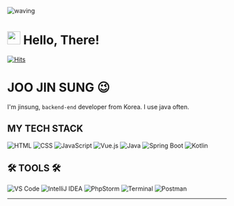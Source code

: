 ![waving](https://capsule-render.vercel.app/api?type=Waving&height=300&width=200&text=JINSUNG&desc=Wut%20matters%20is%20the%20indomitable%20spirit&descAlignY=60&fontAlign=50&fontSize=50&fontAlignY=40&color=gradient&animation=fadeIn&fontColor=#d1d1d1)

<h1><img src="https://user-images.githubusercontent.com/76584961/216099537-e1b5f736-96a4-4dee-94f3-5f040a105cfa.gif" style="height: 30px"/> Hello, There!</h1>

[![Hits](https://hits.seeyoufarm.com/api/count/incr/badge.svg?url=https%3A%2F%2Fgithub.com%2FJoojinsung&count_bg=%238C9FE1&title_bg=%2316AC7D&icon=&icon_color=%239C1B1B&title=hits&edge_flat=false)](https://hits.seeyoufarm.com)
<h1>JOO JIN SUNG 😉</h1>
</div>

<p>I'm jinsung, <code>backend-end</code> developer from Korea. I use java often.</p>



<h2>MY TECH STACK</h2>

<p>
   
   ![HTML](https://img.shields.io/badge/-HTML-E34F26?style=flat-square&logo=html5&logoColor=white)
![CSS](https://img.shields.io/badge/-CSS-1572B6?style=flat-square&logo=css3&logoColor=white)
![JavaScript](https://img.shields.io/badge/-JavaScript-F7DF1E?style=flat-square&logo=javascript&logoColor=black)
![Vue.js](https://img.shields.io/badge/-Vue.js-4FC08D?style=flat-square&logo=vue.js&logoColor=white)
![Java](https://img.shields.io/badge/-Java-007396?style=flat-square&logo=java&logoColor=white)
![Spring Boot](https://img.shields.io/badge/-Spring%20Boot-6DB33F?style=flat-square&logo=spring&logoColor=white)
![Kotlin](https://img.shields.io/badge/-Kotlin-0095D5?style=flat-square&logo=kotlin&logoColor=white)
   
</p>

<h2>🛠️ TOOLS 🛠️</h2>

![VS Code](https://img.shields.io/badge/-VS%20Code-007ACC?style=flat-square&logo=visual-studio-code&logoColor=white)
![IntelliJ IDEA](https://img.shields.io/badge/-IntelliJ%20IDEA-5849BE?style=flat-square&logo=intellij-idea&logoColor=white)
![PhpStorm](https://img.shields.io/badge/-PhpStorm-82529F?style=flat-square&logo=phpstorm&logoColor=white)
![Terminal](https://img.shields.io/badge/-Terminal-4D4D4D?style=flat-square&logo=powershell&logoColor=white)
![Postman](https://img.shields.io/badge/-Postman-FF6C37?style=flat-square&logo=postman&logoColor=white)

---

